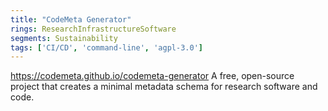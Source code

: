 ```yaml
---
title: "CodeMeta Generator"
rings: ResearchInfrastructureSoftware
segments: Sustainability
tags: ['CI/CD', 'command-line', 'agpl-3.0']
---
```

https://codemeta.github.io/codemeta-generator
A free, open-source project that creates a minimal metadata schema for research software and code.
